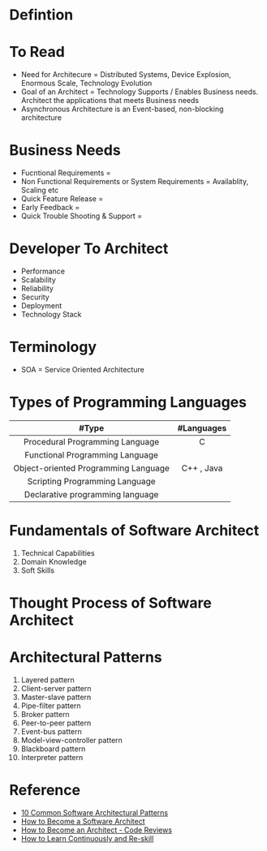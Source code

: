# Defintion

# To Read
* Need for Architecure = Distributed Systems, Device Explosion, Enormous Scale, Technology Evolution
* Goal of an Architect = Technology Supports / Enables Business needs. Architect the applications that meets Business needs
* Asynchronous Architecture is an Event-based, non-blocking architecture

# Business Needs
* Fucntional Requirements = 
* Non Functional Requirements or System Requirements = Availablity, Scaling etc
* Quick Feature Release = 
* Early Feedback = 
* Quick Trouble Shooting & Support =

# Developer To Architect
* Performance
* Scalability
* Reliability
* Security
* Deployment
* Technology Stack

# Terminology
* SOA = Service Oriented Architecture

# Types of Programming Languages
| #Type | #Languages |
| :---: | :---: | 
| Procedural Programming Language  |  C |
| Functional Programming Language  |  |
| Object-oriented Programming Language  | C++ , Java |
| Scripting Programming Language  |  |
| Declarative programming language  |  |

# Fundamentals of Software Architect
1. Technical Capabilities
2. Domain Knowledge
3. Soft Skills


# Thought Process of Software Architect


# Architectural Patterns
1. Layered pattern
2. Client-server pattern
3. Master-slave pattern
4. Pipe-filter pattern
5. Broker pattern
6. Peer-to-peer pattern
7. Event-bus pattern
8. Model-view-controller pattern
9. Blackboard pattern
10. Interpreter pattern

# Reference
* [10 Common Software Architectural Patterns](https://towardsdatascience.com/10-common-software-architectural-patterns-in-a-nutshell-a0b47a1e9013)
* [How to Become a Software Architect](https://www.youtube.com/watch?v=tA447bc9Q8c&list=PLKagroNdr16MUYj8L2rRkwlX5VODgXB4J&index=6)
* [How to Become an Architect - Code Reviews](https://www.youtube.com/watch?v=ZBO3JTYgHwU&list=PLBBog2r6uMCS0FX6Ym_8NYeTNykUF5970&index=6)
* [How to Learn Continuously and Re-skill](https://www.youtube.com/watch?v=DvkMj1ArOKY&list=PLBBog2r6uMCS0FX6Ym_8NYeTNykUF5970&index=2)

